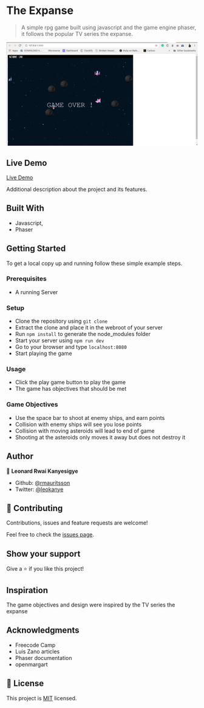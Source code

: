 # The Expanse

> A simple rpg game built using javascript and the game engine phaser, it follows the popular TV series the expanse.

![screenshot](./app_screenshot.png)

## Live Demo

[Live Demo](https://the-shooter-2020.herokuapp.com/)


Additional description about the project and its features.

## Built With

- Javascript,
- Phaser

## Getting Started

To get a local copy up and running follow these simple example steps.

### Prerequisites
- A running Server

### Setup
- Clone the repository using `git clone`
- Extract the clone and place it in the webroot of your server
- Run `npm install` to generate the node_modules folder
- Start your server using `npm run dev`
- Go to your browser and type `localhost:8080`
- Start playing the game

### Usage
- Click the play game button to play the game
- The game has objectives that should be met

### Game Objectives
- Use the space bar to shoot at enemy ships, and earn points
- Collision with enemy ships will see you lose points
- Collision with moving asteroids will lead to end of game
- Shooting at the asteroids only moves it away but does not destroy it

## Author

👤 **Leonard Rwai Kanyesigye**

- Github: [@rmauritsson](https://github.com/rmauritsson)
- Twitter: [@leokanye](https://twitter.com/leokanye)

## 🤝 Contributing

Contributions, issues and feature requests are welcome!

Feel free to check the [issues page](issues/).

## Show your support

Give a ⭐️ if you like this project!

## Inspiration

The game objectives and design were inspired by the TV series the expanse

## Acknowledgments

- Freecode Camp
- Luis Zano articles
- Phaser documentation
- openmargart

## 📝 License

This project is [MIT](lic.url) licensed.
